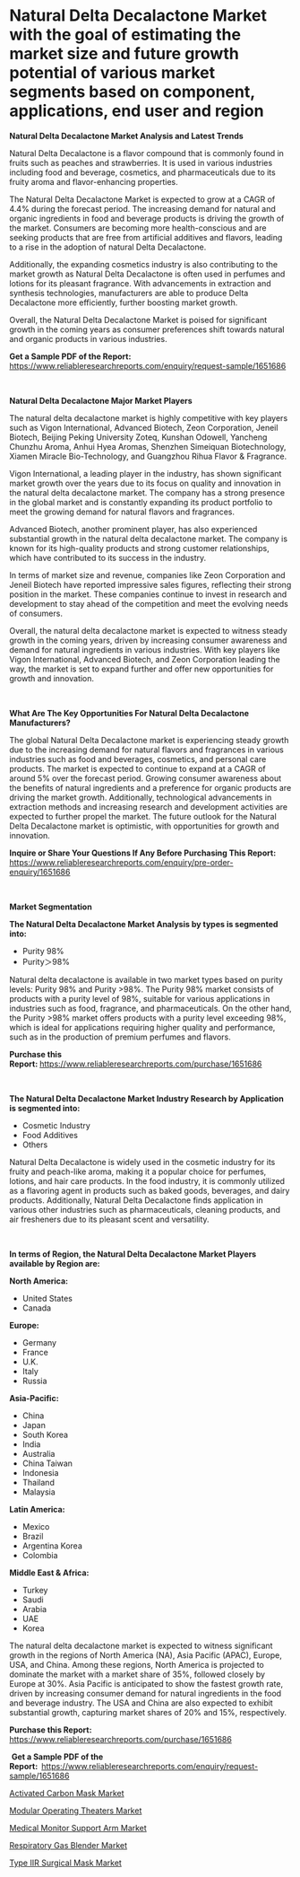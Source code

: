 <p><h1>Natural Delta Decalactone Market with the goal of estimating the market size and future growth potential of various market segments based on component, applications, end user and region</h1></p><p><strong>Natural Delta Decalactone Market Analysis and Latest Trends</strong></p>
<p><p>Natural Delta Decalactone is a flavor compound that is commonly found in fruits such as peaches and strawberries. It is used in various industries including food and beverage, cosmetics, and pharmaceuticals due to its fruity aroma and flavor-enhancing properties.</p><p>The Natural Delta Decalactone Market is expected to grow at a CAGR of 4.4% during the forecast period. The increasing demand for natural and organic ingredients in food and beverage products is driving the growth of the market. Consumers are becoming more health-conscious and are seeking products that are free from artificial additives and flavors, leading to a rise in the adoption of natural Delta Decalactone.</p><p>Additionally, the expanding cosmetics industry is also contributing to the market growth as Natural Delta Decalactone is often used in perfumes and lotions for its pleasant fragrance. With advancements in extraction and synthesis technologies, manufacturers are able to produce Delta Decalactone more efficiently, further boosting market growth.</p><p>Overall, the Natural Delta Decalactone Market is poised for significant growth in the coming years as consumer preferences shift towards natural and organic products in various industries.</p></p>
<p><strong>Get a Sample PDF of the Report:&nbsp;</strong> <a href="https://www.reliableresearchreports.com/enquiry/request-sample/1651686">https://www.reliableresearchreports.com/enquiry/request-sample/1651686</a></p>
<p>&nbsp;</p>
<p><strong>Natural Delta Decalactone Major Market Players</strong></p>
<p><p>The natural delta decalactone market is highly competitive with key players such as Vigon International, Advanced Biotech, Zeon Corporation, Jeneil Biotech, Beijing Peking University Zoteq, Kunshan Odowell, Yancheng Chunzhu Aroma, Anhui Hyea Aromas, Shenzhen Simeiquan Biotechnology, Xiamen Miracle Bio-Technology, and Guangzhou Rihua Flavor & Fragrance.</p><p>Vigon International, a leading player in the industry, has shown significant market growth over the years due to its focus on quality and innovation in the natural delta decalactone market. The company has a strong presence in the global market and is constantly expanding its product portfolio to meet the growing demand for natural flavors and fragrances.</p><p>Advanced Biotech, another prominent player, has also experienced substantial growth in the natural delta decalactone market. The company is known for its high-quality products and strong customer relationships, which have contributed to its success in the industry.</p><p>In terms of market size and revenue, companies like Zeon Corporation and Jeneil Biotech have reported impressive sales figures, reflecting their strong position in the market. These companies continue to invest in research and development to stay ahead of the competition and meet the evolving needs of consumers.</p><p>Overall, the natural delta decalactone market is expected to witness steady growth in the coming years, driven by increasing consumer awareness and demand for natural ingredients in various industries. With key players like Vigon International, Advanced Biotech, and Zeon Corporation leading the way, the market is set to expand further and offer new opportunities for growth and innovation.</p></p>
<p>&nbsp;</p>
<p><strong>What Are The Key Opportunities For Natural Delta Decalactone Manufacturers?</strong></p>
<p><p>The global Natural Delta Decalactone market is experiencing steady growth due to the increasing demand for natural flavors and fragrances in various industries such as food and beverages, cosmetics, and personal care products. The market is expected to continue to expand at a CAGR of around 5% over the forecast period. Growing consumer awareness about the benefits of natural ingredients and a preference for organic products are driving the market growth. Additionally, technological advancements in extraction methods and increasing research and development activities are expected to further propel the market. The future outlook for the Natural Delta Decalactone market is optimistic, with opportunities for growth and innovation.</p></p>
<p><strong>Inquire or Share Your Questions If Any Before Purchasing This Report:</strong> <a href="https://www.reliableresearchreports.com/enquiry/pre-order-enquiry/1651686">https://www.reliableresearchreports.com/enquiry/pre-order-enquiry/1651686</a></p>
<p>&nbsp;</p>
<p><strong>Market Segmentation</strong></p>
<p><strong>The Natural Delta Decalactone Market Analysis by types is segmented into:</strong></p>
<p><ul><li>Purity 98%</li><li>Purity＞98%</li></ul></p>
<p><p>Natural delta decalactone is available in two market types based on purity levels: Purity 98% and Purity >98%. The Purity 98% market consists of products with a purity level of 98%, suitable for various applications in industries such as food, fragrance, and pharmaceuticals. On the other hand, the Purity >98% market offers products with a purity level exceeding 98%, which is ideal for applications requiring higher quality and performance, such as in the production of premium perfumes and flavors.</p></p>
<p><strong>Purchase this Report:&nbsp;</strong><a href="https://www.reliableresearchreports.com/purchase/1651686">https://www.reliableresearchreports.com/purchase/1651686</a></p>
<p>&nbsp;</p>
<p><strong>The Natural Delta Decalactone Market Industry Research by Application is segmented into:</strong></p>
<p><ul><li>Cosmetic Industry</li><li>Food Additives</li><li>Others</li></ul></p>
<p><p>Natural Delta Decalactone is widely used in the cosmetic industry for its fruity and peach-like aroma, making it a popular choice for perfumes, lotions, and hair care products. In the food industry, it is commonly utilized as a flavoring agent in products such as baked goods, beverages, and dairy products. Additionally, Natural Delta Decalactone finds application in various other industries such as pharmaceuticals, cleaning products, and air fresheners due to its pleasant scent and versatility.</p></p>
<p>&nbsp;</p>
<p><strong>In terms of Region, the Natural Delta Decalactone Market Players available by Region are:</strong></p>
<p>
    <p> <strong> North America: </strong>
        <ul>
            <li>United States</li>
            <li>Canada</li>
        </ul>
        </p> 
    <p> <strong> Europe: </strong>
        <ul>
            <li>Germany</li>
            <li>France</li>
            <li>U.K.</li>
            <li>Italy</li>
            <li>Russia</li>
        </ul>
        </p> 
    <p> <strong> Asia-Pacific: </strong>
        <ul>
            <li>China</li>
            <li>Japan</li>
            <li>South Korea</li>
            <li>India</li>
            <li>Australia</li>
            <li>China Taiwan</li>
            <li>Indonesia</li>
            <li>Thailand</li>
            <li>Malaysia</li>
        </ul>
        </p> 
    <p> <strong> Latin America: </strong>
        <ul>
            <li>Mexico</li>
            <li>Brazil</li>
            <li>Argentina Korea</li>
            <li>Colombia</li>
        </ul>
        </p> 
    <p> <strong> Middle East & Africa: </strong>
        <ul>
            <li>Turkey</li>
            <li>Saudi</li>
            <li>Arabia</li>
            <li>UAE</li>
            <li>Korea</li>
        </ul>
    </p>
    </p>
<p><p>The natural delta decalactone market is expected to witness significant growth in the regions of North America (NA), Asia Pacific (APAC), Europe, USA, and China. Among these regions, North America is projected to dominate the market with a market share of 35%, followed closely by Europe at 30%. Asia Pacific is anticipated to show the fastest growth rate, driven by increasing consumer demand for natural ingredients in the food and beverage industry. The USA and China are also expected to exhibit substantial growth, capturing market shares of 20% and 15%, respectively.</p></p>
<p><strong>Purchase this Report: </strong><a href="https://www.reliableresearchreports.com/purchase/1651686">https://www.reliableresearchreports.com/purchase/1651686</a></p>
<p>&nbsp;<strong>Get a Sample PDF of the Report:&nbsp;&nbsp;</strong><a href="https://www.reliableresearchreports.com/enquiry/request-sample/1651686">https://www.reliableresearchreports.com/enquiry/request-sample/1651686</a></p>
<p><strong></strong></p>
<p><p><a href="https://medium.com/@thelmapurdy1930/activated-carbon-mask-market-research-report-its-history-and-forecast-2024-to-2031-c9feee5d8b71">Activated Carbon Mask Market</a></p><p><a href="https://medium.com/@thelmapurdy1930/modular-operating-theaters-market-analysis-its-cagr-market-segmentation-and-global-industry-25cb06404568">Modular Operating Theaters Market</a></p><p><a href="https://medium.com/@thelmapurdy1930/medical-monitor-support-arm-market-competitive-analysis-market-trends-and-forecast-to-2031-35dcaa796e6f">Medical Monitor Support Arm Market</a></p><p><a href="https://medium.com/@thelmapurdy1930/respiratory-gas-blender-market-analysis-and-sze-forecasted-for-period-from-2024-to-2031-40009a287c01">Respiratory Gas Blender Market</a></p><p><a href="https://medium.com/@thelmapurdy1930/type-iir-surgical-mask-market-analysis-its-cagr-market-segmentation-and-global-industry-overview-9b528d0f85fe">Type IIR Surgical Mask Market</a></p></p>